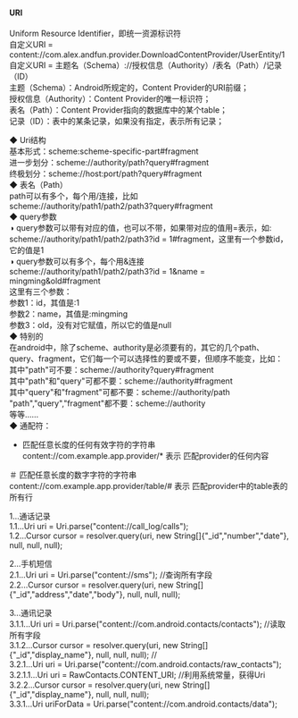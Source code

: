 #### URI  

Uniform Resource Identifier，即统一资源标识符  
自定义URI = content://com.alex.andfun.provider.DownloadContentProvider/UserEntity/1  
自定义URI = 主题名（Schema）://授权信息（Authority）/表名（Path）/记录（ID）  
主题（Schema）：Android所规定的，Content Provider的URI前缀；  
授权信息（Authority）：Content Provider的唯一标识符；  
表名（Path）：Content Provider指向的数据库中的某个table；  
记录（ID）：表中的某条记录，如果没有指定，表示所有记录；  

◆ Uri结构  
基本形式：scheme:scheme-specific-part#fragment  
进一步划分：scheme://authority/path?query#fragment  
终极划分：scheme://host:port/path?query#fragment   
◆ 表名（Path）  
path可以有多个，每个用/连接，比如  
scheme://authority/path1/path2/path3?query#fragment  
◆ query参数  
◑ query参数可以带有对应的值，也可以不带，如果带对应的值用=表示，如:    
scheme://authority/path1/path2/path3?id = 1#fragment，这里有一个参数id，它的值是1  
◑ query参数可以有多个，每个用&连接  
scheme://authority/path1/path2/path3?id = 1&name = mingming&old#fragment  
这里有三个参数：  
参数1：id，其值是:1  
参数2：name，其值是:mingming  
参数3：old，没有对它赋值，所以它的值是null  
◆ 特别的  
在android中，除了scheme、authority是必须要有的，其它的几个path、query、fragment，它们每一个可以选择性的要或不要，但顺序不能变，比如：  
其中"path"可不要：scheme://authority?query#fragment  
其中"path"和"query"可都不要：scheme://authority#fragment  
其中"query"和"fragment"可都不要：scheme://authority/path  
"path","query","fragment"都不要：scheme://authority  
等等……  
◆ 通配符：  
* 匹配任意长度的任何有效字符的字符串   
content://com.example.app.provider/*   表示 匹配provider的任何内容  

＃ 匹配任意长度的数字字符的字符串  
content://com.example.app.provider/table/#   表示 匹配provider中的table表的所有行    

1...通话记录  
1.1...Uri uri = Uri.parse("content://call_log/calls");  
1.2...Cursor cursor = resolver.query(uri, new String[]{"_id","number","date"}, null, null, null);  

2...手机短信  
2.1...Uri uri = Uri.parse("content://sms");  //查询所有字段   
2.2...Cursor cursor = resolver.query(uri, new String[]{"_id","address","date","body"}, null, null, null);  

3...通讯记录  
3.1.1...Uri uri = Uri.parse("content://com.android.contacts/contacts"); //读取所有字段  
3.1.2...Cursor cursor = resolver.query(uri, new String[]{"_id","display_name"}, null, null, null); //  
3.2.1...Uri uri = Uri.parse("content://com.android.contacts/raw_contacts");    
3.2.1.1...Uri uri = RawContacts.CONTENT_URI;			//利用系统常量，获得Uri  
3.2.2...Cursor cursor = resolver.query(uri, new String[]{"_id","display_name"}, null, null, null);  
3.3.1...Uri uriForData = Uri.parse("content://com.android.contacts/data");  